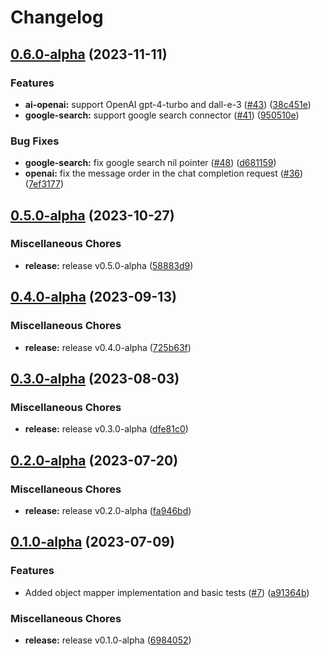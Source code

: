 # Changelog

## [0.6.0-alpha](https://github.com/instill-ai/connector/compare/v0.5.0-alpha...v0.6.0-alpha) (2023-11-11)


### Features

* **ai-openai:** support OpenAI gpt-4-turbo and dall-e-3 ([#43](https://github.com/instill-ai/connector/issues/43)) ([38c451e](https://github.com/instill-ai/connector/commit/38c451e532764a9f1ec5c25abe0d87f5078dcde1))
* **google-search:** support google search connector ([#41](https://github.com/instill-ai/connector/issues/41)) ([950510e](https://github.com/instill-ai/connector/commit/950510ea5a2bddbfa1d1ad9af8393ddd7bbca680))


### Bug Fixes

* **google-search:** fix google search nil pointer ([#48](https://github.com/instill-ai/connector/issues/48)) ([d681159](https://github.com/instill-ai/connector/commit/d6811595a1e79493f6cf78a1b40594b43523f4fd))
* **openai:** fix the message order in the chat completion request ([#36](https://github.com/instill-ai/connector/issues/36)) ([7ef3177](https://github.com/instill-ai/connector/commit/7ef3177c74149cc7818916dc4c81e90d0dbd84d3))

## [0.5.0-alpha](https://github.com/instill-ai/connector/compare/v0.4.0-alpha...v0.5.0-alpha) (2023-10-27)


### Miscellaneous Chores

* **release:** release v0.5.0-alpha ([58883d9](https://github.com/instill-ai/connector/commit/58883d9b112a6057f60ba530d749103f191b517a))

## [0.4.0-alpha](https://github.com/instill-ai/connector/compare/v0.3.0-alpha...v0.4.0-alpha) (2023-09-13)


### Miscellaneous Chores

* **release:** release v0.4.0-alpha ([725b63f](https://github.com/instill-ai/connector/commit/725b63f948366db1670b2b0d34a0309c5ebb06c6))

## [0.3.0-alpha](https://github.com/instill-ai/connector/compare/v0.2.0-alpha...v0.3.0-alpha) (2023-08-03)


### Miscellaneous Chores

* **release:** release v0.3.0-alpha ([dfe81c0](https://github.com/instill-ai/connector/commit/dfe81c05fea87a887f94628d3908251961c0058e))

## [0.2.0-alpha](https://github.com/instill-ai/connector/compare/v0.1.0-alpha...v0.2.0-alpha) (2023-07-20)


### Miscellaneous Chores

* **release:** release v0.2.0-alpha ([fa946bd](https://github.com/instill-ai/connector/commit/fa946bd6ad4984ecba92e5fd9d0c477bd7fe21ef))

## [0.1.0-alpha](https://github.com/instill-ai/connector/compare/v0.1.0-alpha...v0.1.0-alpha) (2023-07-09)


### Features

* Added object mapper implementation and basic tests ([#7](https://github.com/instill-ai/connector/issues/7)) ([a91364b](https://github.com/instill-ai/connector/commit/a91364b7e08866259296810743803341a2097612))


### Miscellaneous Chores

* **release:** release v0.1.0-alpha ([6984052](https://github.com/instill-ai/connector/commit/6984052f8e5a80201b90e82580f10f8872c86d7e))
